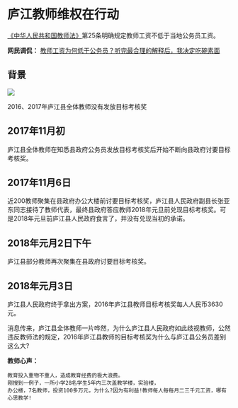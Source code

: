 # 庐江教师维权在行动
[《中华人民共和国教师法》](https://learn.tsinghua.edu.cn/flfg/js/jiaoshifa.htm)第25条明确规定教师工资不低于当地公务员工资。

**网民调侃：**
[教师工资为何低于公务员？听完最合理的解释后，我决定吃碗素面](https://c.m.163.com/news/a/D7BDBSOD0516MOTB.html?spss=newsapp&fromhistory=1)

## 背景
![]( LuJiang/img/庐江县2018年1月3日会议精神.png )

2016、2017年庐江县全体教师没有发放目标考核奖

## 2017年11月初
庐江县全体教师在知悉县政府公务员发放目标考核奖后开始不断向县政府讨要目标考核奖。

## 2017年11月6日
近200教师聚集在县政府办公大楼前讨要目标考核奖，庐江县人民政府副县长张亚东同志接待了教师代表，最终县政府答应教师2018年元旦前兑现目标考核奖。可是2018年元旦前庐江县人民政府食言了，并没有兑现当初的承诺。

## 2018年元月2日下午
庐江县部分教师再次聚集在县政府讨要目标考核奖。

## 2018年元月3日
庐江县人民政府终于拿出方案，2016年庐江县教师目标考核奖每人人民币3630元。

消息传来，庐江县全体教师一片哗然，为什么庐江县人民政府如此歧视教师，公然违反教师法的规定，2016年庐江县教师的目标考核奖为什么与庐江县公务员差别这么大?

**教师心声：**
```
教育投入重物不重人，造成教育经费的极大浪费。
刚搜到一例子，一所小学28名学生5年内三次盖教学楼，实验楼，
办公楼，7名教师，投资100多万元，为什么?因为有利益!教师每人每每月二三千元工资，哪有心思教学!
```
